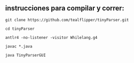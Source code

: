 ## instrucciones para compilar y correr:

```git clone https://github.com/tealflipper/tinyParser.git```

```cd tinyParser```

```antlr4 -no-listener -visitor Whilelang.g4```

```javac *.java```

```java TinyParserGUI```
